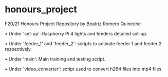 # honours_project
F20/21 Honours Project Repository by Beatriz Romero Quineche

• Under 'set-up': Raspberry Pi 4 lights and feeders detailed set-up.

• Under 'feeder_1' and 'feeder_2': scripts to activate feeder 1 and feeder 2 respectively.

• Under 'main': Main training and testing script. 

• Under 'video_converter': script used to convert h264 files into mp4 files. 
